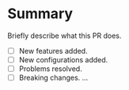 # Summary

Briefly describe what this PR does.

- [ ] New features added.
- [ ] New configurations added.
- [ ] Problems resolved.
- [ ] Breaking changes.
      ...
